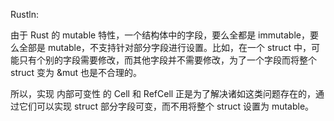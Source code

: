Rustln:

由于 Rust 的 mutable 特性，一个结构体中的字段，要么全都是 immutable，要么全部是 mutable，不支持针对部分字段进行设置。比如，在一个 struct 中，可能只有个别的字段需要修改，而其他字段并不需要修改，为了一个字段而将整个 struct 变为 &mut 也是不合理的。

所以，实现 内部可变性 的 Cell 和 RefCell 正是为了解决诸如这类问题存在的，通过它们可以实现 struct 部分字段可变，而不用将整个 struct 设置为 mutable。
